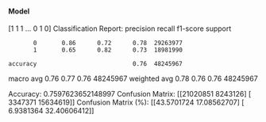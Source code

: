 #### Model
[1 1 1 ... 0 1 0]
Classification Report:
              precision    recall  f1-score   support

           0       0.86      0.72      0.78  29263977
           1       0.65      0.82      0.73  18981990

    accuracy                           0.76  48245967
   macro avg       0.76      0.77      0.76  48245967
weighted avg       0.78      0.76      0.76  48245967

Accuracy: 0.7597623652148997
Confusion Matrix:
[[21020851  8243126]
 [ 3347371 15634619]]
Confusion Matrix (%):
[[43.5701724  17.08562707]
 [ 6.9381364  32.40606412]]
